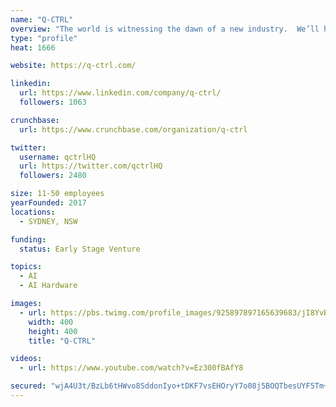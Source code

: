 ```yaml
---
name: "Q-CTRL"
overview: "The world is witnessing the dawn of a new industry.  We’ll help you take control of your quantum future."
type: "profile"
heat: 1666

website: https://q-ctrl.com/

linkedin:
  url: https://www.linkedin.com/company/q-ctrl/
  followers: 1063

crunchbase:
  url: https://www.crunchbase.com/organization/q-ctrl

twitter:
  username: qctrlHQ
  url: https://twitter.com/qctrlHQ
  followers: 2480

size: 11-50 employees
yearFounded: 2017
locations:
  - SYDNEY, NSW

funding:
  status: Early Stage Venture

topics:
  - AI
  - AI Hardware

images:
  - url: https://pbs.twimg.com/profile_images/925897897165639683/jI8YvBfC_400x400.jpg
    width: 400
    height: 400
    title: "Q-CTRL"

videos:
  - url: https://www.youtube.com/watch?v=Ez300fBAfY8

secured: "wjA4U3t/BzLb6tHWvo8SddonIyo+tDKF7vsEHOryY7o08j5BOQTbesUYF5Tm+LRCmkXfvnPUIhec/W8NaNGGbgt7YVaw2EB8c8ERsopZ88n/gYgVir6mYG0BWobcIUdvQow8sRmgye63GLwWYRxVqvABNPXk2ds2kM3Al+OzFS7Gc59bEnAY6Pf6QF2tzPENaxRz/hyobFQI5TZ6Yh0eRilaAQZ9J3oMz7MgzFvl5rCBMHDm+6XO0Y6ZBlbOivGoXPbM5tmqrL2SiEyqE9TjLQ==;srhv6XaaUu91FIht2EuBVA=="
---
```


